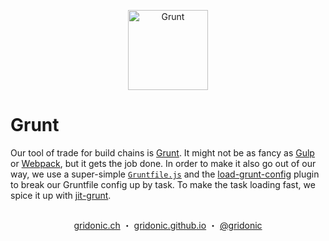 <p align="center"><img src="http://gruntjs.com/img/og.png" alt="Grunt" width="128"></p>

# Grunt

Our tool of trade for build chains is [Grunt]. It might not be as fancy as [Gulp] or [Webpack], but it gets the job done. In order to make it also go out of our way, we use a super-simple [`Gruntfile.js`] and the [load-grunt-config] plugin to break our Gruntfile config up by task. To make the task loading fast, we spice it up with [jit-grunt].

##  
<p align="center">
  <a href="https://gridonic.ch">gridonic.ch</a> ・
  <a href="https://gridonic.github.io">gridonic.github.io</a> ・
  <a href="https://twitter.com/gridonic">@gridonic</a>
</p>

[Grunt]: http://gruntjs.com/
[Gulp]: http://gulpjs.com/
[Webpack]: https://webpack.js.org/
[`Gruntfile.js`]: ./Gruntfile.js
[load-grunt-config]: https://github.com/firstandthird/load-grunt-config
[jit-grunt]: https://github.com/shootaroo/jit-grunt
